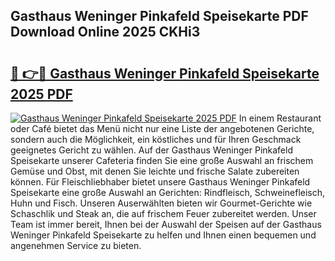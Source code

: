 ## Gasthaus Weninger Pinkafeld Speisekarte PDF Download Online 2025 CKHi3

# <h2><a href="http://gc8ugc.nevu.top/?p=Gasthaus+Weninger+Pinkafeld+Speisekarte">🔗 👉🔴 Gasthaus Weninger Pinkafeld Speisekarte 2025 PDF</a></h2>

[![Gasthaus Weninger Pinkafeld Speisekarte 2025 PDF](https://i.imgur.com/dBaPXMq.png)](http://gc8ugc.nevu.top/?p=Gasthaus+Weninger+Pinkafeld+Speisekarte)
In einem Restaurant oder Café bietet das Menü nicht nur eine Liste der angebotenen Gerichte, sondern auch die Möglichkeit, ein köstliches und für Ihren Geschmack geeignetes Gericht zu wählen. Auf der Gasthaus Weninger Pinkafeld Speisekarte unserer Cafeteria finden Sie eine große Auswahl an frischem Gemüse und Obst, mit denen Sie leichte und frische Salate zubereiten können. Für Fleischliebhaber bietet unsere Gasthaus Weninger Pinkafeld Speisekarte eine große Auswahl an Gerichten: Rindfleisch, Schweinefleisch, Huhn und Fisch. Unseren Auserwählten bieten wir Gourmet-Gerichte wie Schaschlik und Steak an, die auf frischem Feuer zubereitet werden. Unser Team ist immer bereit, Ihnen bei der Auswahl der Speisen auf der Gasthaus Weninger Pinkafeld Speisekarte zu helfen und Ihnen einen bequemen und angenehmen Service zu bieten.
